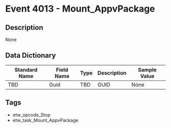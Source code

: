 # Event 4013 - Mount_AppvPackage

## Description
None

## Data Dictionary
|Standard Name|Field Name|Type|Description|Sample Value|
|---|---|---|---|---|
|TBD|Guid|TBD|GUID|None|None|

## Tags
* etw_opcode_Stop
* etw_task_Mount_AppvPackage